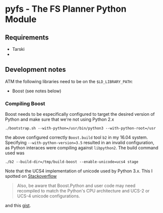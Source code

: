 
# pyfs - The FS Planner Python Module


## Requirements

* Tarski
*

## Development notes

ATM the following libraries need to be on the `$LD_LIBRARY_PATH`:
* Boost (see notes below)


### Compiling Boost

Boost needs to be especifically configured to target the desired version
of Python and make sure that we're not using Python 2.x

```
./bootstrap.sh --with-python=/usr/bin/python3 --with-python-root=/usr
```

the above configured correctly ```Boost.build``` tool ```b2``` in my 16.04
system. Specifying ```--with-python-version=3.5``` resulted in an invalid
configuration, as Python interaces were compiling against ```libpython2```.
The build command used was

```
./b2 --build-dir=/tmp/build-boost --enable-unicode=ucs4 stage
```

Note that the UCS4 implementation of unicode used by Python 3.x. This I spotted
on [Stackoverflow](https://stackoverflow.com/questions/28830653/build-boost-with-multiple-python-versions)

> Also, be aware that Boost.Python and user code may need recompiled to match
the Python's CPU architecture and UCS-2 or UCS-4 unicode configurations.

and this [gist](https://gist.github.com/melvincabatuan/a5a4a10b15ef31a5a481).
